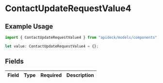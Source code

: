 # ContactUpdateRequestValue4

## Example Usage

```typescript
import { ContactUpdateRequestValue4 } from "apideck/models/components";

let value: ContactUpdateRequestValue4 = {};
```

## Fields

| Field       | Type        | Required    | Description |
| ----------- | ----------- | ----------- | ----------- |